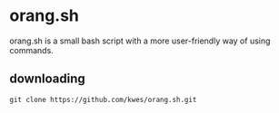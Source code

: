# orang.sh
orang.sh is a small bash script with a more user-friendly way of using commands.

## downloading
```
git clone https://github.com/kwes/orang.sh.git
```
